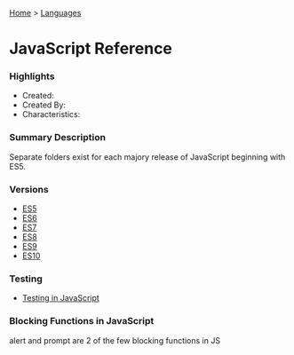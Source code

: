 [Home](../) > [Languages](../languages/)

# JavaScript Reference

### Highlights

- Created:
- Created By:
- Characteristics:

### Summary Description

Separate folders exist for each majory release of JavaScript beginning with ES5.

### Versions

- [ES5](ES5/)
- [ES6](ES6/)
- [ES7](ES7/)
- [ES8](ES8/)
- [ES9](ES9/)
- [ES10](ES10/)

### Testing

- [Testing in JavaScript](./Testing/)

### Blocking Functions in JavaScript

alert and prompt are 2 of the few blocking functions in JS
